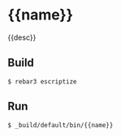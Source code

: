 {{name}}
=====

{{desc}}

Build
-----

    $ rebar3 escriptize

Run
---

    $ _build/default/bin/{{name}}
